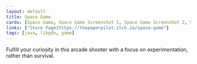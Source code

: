 ```yaml
---
layout: default
title: Space Game
cards: [Space Game, Space Game Screenshot 1, Space Game Screenshot 2, Space Game Screenshot 3, Space Game Screenshot 4, Space Game Screenshot 5, Space Game Screenshot 6, Space Game Screenshot 7]
links: ["Store Page|https://thepaperpilot.itch.io/space-game"]
tags: [java, libgdx, game]
---
```

Fulfill your curiosity in this arcade shooter with a focus on experimentation, rather than survival.
